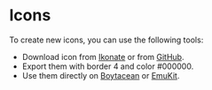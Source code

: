 # Icons

To create new icons, you can use the following tools:

* Download icon from [Ikonate](https://ikonate.com/) or from [GitHub](https://github.com/mikolajdobrucki/ikonate).
* Export them with border 4 and color #000000.
* Use them directly on [Boytacean](https://github.com/joamag/boytacean) or [EmuKit](https://github.com/joamag/emukit).
